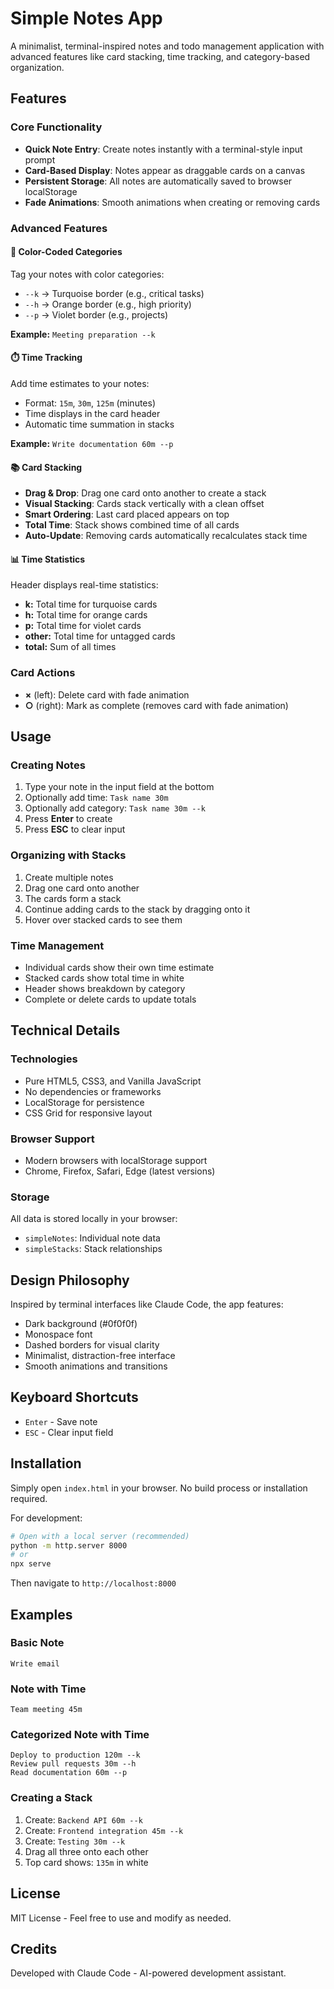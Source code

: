 # Simple Notes App

A minimalist, terminal-inspired notes and todo management application with advanced features like card stacking, time tracking, and category-based organization.

## Features

### Core Functionality
- **Quick Note Entry**: Create notes instantly with a terminal-style input prompt
- **Card-Based Display**: Notes appear as draggable cards on a canvas
- **Persistent Storage**: All notes are automatically saved to browser localStorage
- **Fade Animations**: Smooth animations when creating or removing cards

### Advanced Features

#### 🎨 Color-Coded Categories
Tag your notes with color categories:
- `--k` → Turquoise border (e.g., critical tasks)
- `--h` → Orange border (e.g., high priority)
- `--p` → Violet border (e.g., projects)

**Example:** `Meeting preparation --k`

#### ⏱️ Time Tracking
Add time estimates to your notes:
- Format: `15m`, `30m`, `125m` (minutes)
- Time displays in the card header
- Automatic time summation in stacks

**Example:** `Write documentation 60m --p`

#### 📚 Card Stacking
- **Drag & Drop**: Drag one card onto another to create a stack
- **Visual Stacking**: Cards stack vertically with a clean offset
- **Smart Ordering**: Last card placed appears on top
- **Total Time**: Stack shows combined time of all cards
- **Auto-Update**: Removing cards automatically recalculates stack time

#### 📊 Time Statistics
Header displays real-time statistics:
- **k:** Total time for turquoise cards
- **h:** Total time for orange cards
- **p:** Total time for violet cards
- **other:** Total time for untagged cards
- **total:** Sum of all times

### Card Actions
- **×** (left): Delete card with fade animation
- **○** (right): Mark as complete (removes card with fade animation)

## Usage

### Creating Notes
1. Type your note in the input field at the bottom
2. Optionally add time: `Task name 30m`
3. Optionally add category: `Task name 30m --k`
4. Press **Enter** to create
5. Press **ESC** to clear input

### Organizing with Stacks
1. Create multiple notes
2. Drag one card onto another
3. The cards form a stack
4. Continue adding cards to the stack by dragging onto it
5. Hover over stacked cards to see them

### Time Management
- Individual cards show their own time estimate
- Stacked cards show total time in white
- Header shows breakdown by category
- Complete or delete cards to update totals

## Technical Details

### Technologies
- Pure HTML5, CSS3, and Vanilla JavaScript
- No dependencies or frameworks
- LocalStorage for persistence
- CSS Grid for responsive layout

### Browser Support
- Modern browsers with localStorage support
- Chrome, Firefox, Safari, Edge (latest versions)

### Storage
All data is stored locally in your browser:
- `simpleNotes`: Individual note data
- `simpleStacks`: Stack relationships

## Design Philosophy

Inspired by terminal interfaces like Claude Code, the app features:
- Dark background (#0f0f0f)
- Monospace font
- Dashed borders for visual clarity
- Minimalist, distraction-free interface
- Smooth animations and transitions

## Keyboard Shortcuts

- `Enter` - Save note
- `ESC` - Clear input field

## Installation

Simply open `index.html` in your browser. No build process or installation required.

For development:
```bash
# Open with a local server (recommended)
python -m http.server 8000
# or
npx serve
```

Then navigate to `http://localhost:8000`

## Examples

### Basic Note
```
Write email
```

### Note with Time
```
Team meeting 45m
```

### Categorized Note with Time
```
Deploy to production 120m --k
Review pull requests 30m --h
Read documentation 60m --p
```

### Creating a Stack
1. Create: `Backend API 60m --k`
2. Create: `Frontend integration 45m --k`
3. Create: `Testing 30m --k`
4. Drag all three onto each other
5. Top card shows: `135m` in white

## License

MIT License - Feel free to use and modify as needed.

## Credits

Developed with Claude Code - AI-powered development assistant.
